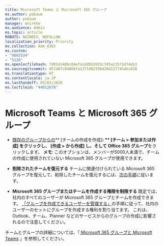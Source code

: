 ```yaml
---
title: Microsoft Teams と Microsoft 365 グループ
ms.author: pebaum
author: pebaum
manager: mnirkhe
ms.audience: Admin
ms.topic: article
ROBOTS: NOINDEX, NOFOLLOW
localization_priority: Priority
ms.collection: Adm_O365
ms.custom:
- "9002534"
- "5126"
ms.openlocfilehash: 7d014348bc84efa1dd952033c745a21571d74eb3
ms.sourcegitcommit: 057d87c9d866fa1371d02350420d13774545c028
ms.translationtype: HT
ms.contentlocale: ja-JP
ms.lasthandoff: 05/02/2020
ms.locfileid: "44012678"
---
```

# <a name="microsoft-teams-and-microsoft-365-groups"></a>Microsoft Teams と Microsoft 365 グループ

- [既存のグループからの](https://support.microsoft.com/ja-JP/office/create-a-team-from-an-existing-group-24ec428e-40d7-4a1a-ab87-29be7d145865)** [チームの作成を作成]**: ** [チーム > 参加または作成] **をクリックし、 **[作成 > から作成]** し、そして** Office 365 グループ**をクリックします。 **メモ**: このオプションは、メンバーが5000人未満で、チームの作成に使用されていない Microsoft 365 グループが使用できます。

- **削除されたチームを復元する** チームに関連付けられている Microsoft 365 グループを復元して、削除したチームを復元するには、[次の手順](https://docs.microsoft.com/microsoftteams/archive-or-delete-a-team#restore-a-deleted-team)に従います。

- **Microsoft 365 グループまたはチームを作成する権限を制限する** 既定では、社内のすべてのユーザーが Microsoft 365 グループとチームを作成できます。  [「グループを作成できるユーザーを管理する」](https://support.office.com/article/Manage-who-can-create-Office-365-Groups-4c46c8cb-17d0-44b5-9776-005fced8e618)の手順に従って、社内のユーザーのセットにグループを作成する権利を割り当てます。 これは、Outlook、チーム、Planner などのサービスからのグループの作成に影響されるので注意してください。

チームとグループの詳細については、「[ Microsoft 365 グループと Microsoft Teams](https://docs.microsoft.com/microsoftteams/office-365-groups) 」を参照してください。
